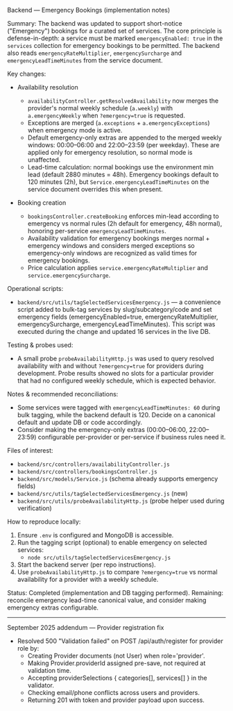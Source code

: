 Backend — Emergency Bookings (implementation notes)

Summary:
The backend was updated to support short-notice ("Emergency") bookings for a curated set of services. The core principle is defense-in-depth: a service must be marked `emergencyEnabled: true` in the `services` collection for emergency bookings to be permitted. The backend also reads `emergencyRateMultiplier`, `emergencySurcharge` and `emergencyLeadTimeMinutes` from the service document.

Key changes:
- Availability resolution
  - `availabilityController.getResolvedAvailability` now merges the provider's normal weekly schedule (`a.weekly`) with `a.emergencyWeekly` when `?emergency=true` is requested.
  - Exceptions are merged (`a.exceptions` + `a.emergencyExceptions`) when emergency mode is active.
  - Default emergency-only extras are appended to the merged weekly windows: 00:00–06:00 and 22:00–23:59 (per weekday). These are applied only for emergency resolution, so normal mode is unaffected.
  - Lead-time calculation: normal bookings use the environment min lead (default 2880 minutes = 48h). Emergency bookings default to 120 minutes (2h), but `Service.emergencyLeadTimeMinutes` on the service document overrides this when present.

- Booking creation
  - `bookingsController.createBooking` enforces min-lead according to emergency vs normal rules (2h default for emergency, 48h normal), honoring per-service `emergencyLeadTimeMinutes`.
  - Availability validation for emergency bookings merges normal + emergency windows and considers merged exceptions so emergency-only windows are recognized as valid times for emergency bookings.
  - Price calculation applies `service.emergencyRateMultiplier` and `service.emergencySurcharge`.

Operational scripts:
- `backend/src/utils/tagSelectedServicesEmergency.js` — a convenience script added to bulk-tag services by slug/subcategory/code and set emergency fields (emergencyEnabled=true, emergencyRateMultiplier, emergencySurcharge, emergencyLeadTimeMinutes). This script was executed during the change and updated 16 services in the live DB.

Testing & probes used:
- A small probe `probeAvailabilityHttp.js` was used to query resolved availability with and without `?emergency=true` for providers during development. Probe results showed no slots for a particular provider that had no configured weekly schedule, which is expected behavior.

Notes & recommended reconciliations:
- Some services were tagged with `emergencyLeadTimeMinutes: 60` during bulk tagging, while the backend default is 120. Decide on a canonical default and update DB or code accordingly.
- Consider making the emergency-only extras (00:00–06:00, 22:00–23:59) configurable per-provider or per-service if business rules need it.

Files of interest:
- `backend/src/controllers/availabilityController.js`
- `backend/src/controllers/bookingsController.js`
- `backend/src/models/Service.js` (schema already supports emergency fields)
- `backend/src/utils/tagSelectedServicesEmergency.js` (new)
- `backend/src/utils/probeAvailabilityHttp.js` (probe helper used during verification)

How to reproduce locally:
1. Ensure `.env` is configured and MongoDB is accessible.
2. Run the tagging script (optional) to enable emergency on selected services:
   - `node src/utils/tagSelectedServicesEmergency.js`
3. Start the backend server (per repo instructions).
4. Use `probeAvailabilityHttp.js` to compare `?emergency=true` vs normal availability for a provider with a weekly schedule.

Status: Completed (implementation and DB tagging performed). Remaining: reconcile emergency lead-time canonical value, and consider making emergency extras configurable.

---

September 2025 addendum — Provider registration fix
- Resolved 500 "Validation failed" on POST /api/auth/register for provider role by:
  - Creating Provider documents (not User) when role='provider'.
  - Making Provider.providerId assigned pre-save, not required at validation time.
  - Accepting providerSelections { categories[], services[] } in the validator.
  - Checking email/phone conflicts across users and providers.
  - Returning 201 with token and provider payload upon success.
